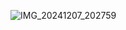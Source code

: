![IMG_20241207_202759](https://github.com/user-attachments/assets/9cd3c038-ef81-4b25-bc1d-73a887f8d449)

